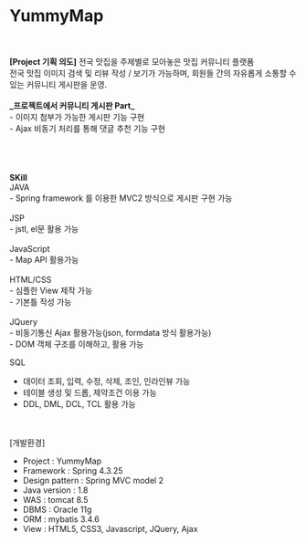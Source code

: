 #  YummyMap   


<br>      
  <br>    
<b>[Project 기획 의도]</b>    
전국 맛집을 주제별로 모아놓은 맛집 커뮤니티 플랫폼   <br> 
전국 맛집 이미지 검색 및 리뷰 작성 / 보기가 가능하며, 회원들 간의 자유롭게 소통할 수 있는 커뮤니티 게시판을 운영.
       <br>
       <br>
<b>_프로젝트에서 커뮤니티 게시판 Part_ </b><br>
- 이미지 첨부가 가능한 게시판 기능 구현<br>
- Ajax 비동기 처리를 통해 댓글 추천 기능 구현<br>
    <br><br>
   <br><br>
<b>SKill</b> 
    <br>     
JAVA<br>
- Spring framework 를 이용한 MVC2 방식으로 게시판 구현 가능<br>
    <br>
JSP<br>
- jstl, el문 활용 가능 <br>
   <br>
JavaScript<br>
- Map API 활용가능<br>
   <br>
HTML/CSS<br>
- 심플한 View 제작 가능<br>
- 기본틀 작성 가능<br>
   <br>
JQuery<br>
- 비동기통신 Ajax 활용가능(json, formdata 방식 활용가능)<br>
- DOM 객체 구조를 이해하고, 활용 가능<br>
   
SQL <br>
- 데이터 조회, 입력, 수정, 삭제, 조인, 인라인뷰 가능<br>
- 테이블 생성 및 드롭, 제약조건 이용 가능<br>
- DDL, DML, DCL, TCL 활용 가능<br>
   <br><br>
   
[개발환경]<br>
- Project : YummyMap<br>
- Framework : Spring 4.3.25<br>
- Design pattern : Spring MVC model 2<br>
- Java version : 1.8<br>
- WAS : tomcat 8.5<br>
- DBMS : Oracle 11g<br>
- ORM : mybatis 3.4.6<br>
- View : HTML5, CSS3, Javascript, JQuery, Ajax<br>
    <br><br><br><br>
    
